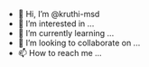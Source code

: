 - 👋 Hi, I’m @kruthi-msd
- 👀 I’m interested in ...
- 🌱 I’m currently learning ...
- 💞️ I’m looking to collaborate on ...
- 📫 How to reach me ...

<!---
kruthi-msd/kruthi-msd is a ✨ special ✨ repository because its `README.md` (this file) appears on your GitHub profile.
You can click the Preview link to take a look at your changes.
--->
